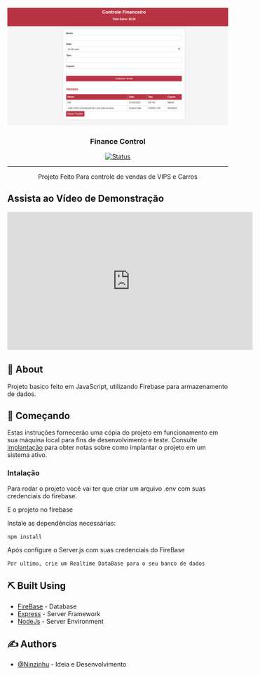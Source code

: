 <p align="center">
  <a href="" rel="noopener">
 <img = src="./image.png" alt="Project logo"></a>
</p>

<h3 align="center">Finance Control</h3>

<div align="center">

[![Status](https://img.shields.io/badge/status-active-success.svg)]()

</div>

---

<p align="center"> Projeto Feito Para controle de vendas de VIPS e Carros
    <br> 
</p>


## Assista ao Vídeo de Demonstração 
<p align="center">



<iframe width="560" height="315" src="https://www.youtube.com/embed/AEu4NdSYrY8?si=NJsZrkthWyxvgwE3" title="YouTube video player" frameborder="0" allow="accelerometer; autoplay; clipboard-write; encrypted-media; gyroscope; picture-in-picture; web-share" referrerpolicy="strict-origin-when-cross-origin" allowfullscreen></iframe>
</p>



## 🧐 About <a name = "about"></a>

Projeto basico feito em JavaScript, utilizando Firebase para armazenamento de dados.

## 🏁 Começando <a name = "getting_started"></a>

Estas instruções fornecerão uma cópia do projeto em funcionamento em sua máquina local para fins de desenvolvimento e teste. Consulte [implantação](#deployment) para obter notas sobre como implantar o projeto em um sistema ativo.



### Intalação

Para rodar o projeto você vai ter que criar um arquivo .env com suas credenciais do firebase. 
 
 E o projeto no firebase

Instale as dependências necessárias:

```
npm install
```

Após configure o Server.js com suas credenciais do FireBase

```
Por ultimo, crie um Realtime DataBase para o seu banco de dados
```


## ⛏️ Built Using <a name = "built_using"></a>

- [FireBase](https://firebase.google.com/) - Database
- [Express](https://expressjs.com/) - Server Framework
- [NodeJs](https://nodejs.org/en/) - Server Environment

## ✍️ Authors <a name = "authors"></a>

- [@Ninzinhu](https://github.com/ninzinhu) - Ideia e Desenvolvimento


